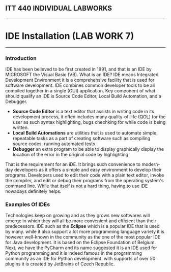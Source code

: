 ## ITT 440 INDIVIDUAL LABWORKS
---
# IDE Installation (LAB WORK 7)
---
### **Introduction**

IDE has been believed to be first created in 1991, and that is an IDE by MICROSOFT the Visual Basic (VB). 
What is an IDE? IDE means Integrated Development Environment it is a comprehensive facility that is used for software development. 
IDE combines common developer tools to be all compiled together in a single (GUI) application. Key component of what should qualify an IDE is Source Code Editor, Local Build Automation, and a Debugger.  

  * **Source Code Editor** is a text editor that assists in writing code in its development process, it often includes many quality-of-life (QOL) for the user as such syntax highlighting, bugs chechking for while code
      is being written.
  * **Local Build Automations** are utilities that is used to automate simple, repeatable tasks as a part of creating software such as compiling source codes, running automated tests
  * **Debugger** an extra program to be able to display graphically display the location of the error in the original code by highlighting.
    

That is the requirement for an iDE. It brings such convenience to modern-day developers as it offers a simple and easy environment to develop their programs. Developers used to edit their code with a plain text editor, invoke the compiler, and edit or debug their programs from the operating system's command line. While that itself is not a hard thing, having to use iDE nowadays definitely helps.  

### **Examples Of IDEs**

Technologies keep on growing and as they grows new softwares will emerge in which they will all be more convenient and efficient than their predecessors. IDE such as the **Eclipse** which is a popular IDE that is used by many. while it also support a lot more programming language variety it is however well-known in the community as the one of the most popular IDE for Java development. It is based on the Eclipse Foundation of Belgium. Next, we have the PyCharm and its name suggested it is an IDE used for Python programming and it is indeed famous in the programming community as an IDE for Python development. with supports of over 50 plugins it is created by JetBrains of Czech Republic.  
